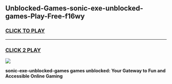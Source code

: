 
## Unblocked-Games-sonic-exe-unblocked-games-Play-Free-f16wy
<h3>
<a href="https://premium76.site?title=sonic-exe-unblocked-games&ref=21A">CLICK TO PLAY</a></h3>
<hr>

<h3>
<a href="https://premium76.site?title=sonic-exe-unblocked-games&ref=21A">CLICK 2 PLAY</a>
  
</h3>

<a href="https://premium76.site?title=sonic-exe-unblocked-games&ref=21A"><img src="https://clearcache.store/games.png"></a>


**sonic-exe-unblocked-games games unblocked: Your Gateway to Fun and Accessible Online Gaming**
